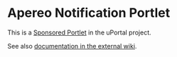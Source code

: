 # Apereo Notification Portlet

This is a [Sponsored Portlet][] in the uPortal project.

See also [documentation in the external wiki][Notifications portlet in Confluence].

[Sponsored Portlet]: https://wiki.jasig.org/display/PLT/Jasig+Sponsored+Portlets

[Notifications portlet in Confluence]: https://wiki.jasig.org/pages/viewpage.action?pageId=47875986
